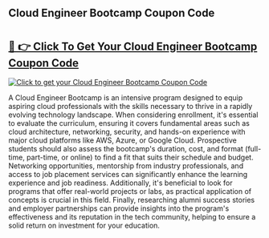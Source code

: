 ## Cloud Engineer Bootcamp Coupon Code

# <h2><a href="https://gitdownloader.com/linuxfoundation.php">🔗 👉 Click To Get Your Cloud Engineer Bootcamp Coupon Code</a></h2>

[![Click to get your Cloud Engineer Bootcamp Coupon Code](https://gitdownloader.com/linuxfoundation.jpg)](https://gitdownloader.com/linuxfoundation.php)

A Cloud Engineer Bootcamp is an intensive program designed to equip aspiring cloud professionals with the skills necessary to thrive in a rapidly evolving technology landscape. When considering enrollment, it's essential to evaluate the curriculum, ensuring it covers fundamental areas such as cloud architecture, networking, security, and hands-on experience with major cloud platforms like AWS, Azure, or Google Cloud. Prospective students should also assess the bootcamp's duration, cost, and format (full-time, part-time, or online) to find a fit that suits their schedule and budget. Networking opportunities, mentorship from industry professionals, and access to job placement services can significantly enhance the learning experience and job readiness. Additionally, it's beneficial to look for programs that offer real-world projects or labs, as practical application of concepts is crucial in this field. Finally, researching alumni success stories and employer partnerships can provide insights into the program's effectiveness and its reputation in the tech community, helping to ensure a solid return on investment for your education.